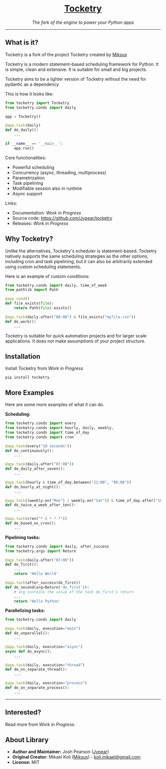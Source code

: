 <h1 align="center"><a href="https://tocketry.readthedocs.io">Tocketry</a></h1>
<p align="center">
    <em>The fork of the engine to power your Python apps</em>
</p>

---

## What is it?

Tocketry is a fork of the project Tocketry created by [Miksus](https://github.com/Miksus)

Tocketry is a modern statement-based scheduling framework
for Python. It is simple, clean and extensive.
It is suitable for small and big projects.

Tocketry aims to be a lighter version of Tocketry without the need for pydantic as a dependency

This is how it looks like:

```python
from tocketry import Tocketry
from tocketry.conds import daily

app = Tocketry()

@app.task(daily)
def do_daily():
    ...

if __name__ == '__main__':
    app.run()
```

Core functionalities:

- Powerful scheduling
- Concurrency (async, threading, multiprocess)
- Parametrization
- Task pipelining
- Modifiable session also in runtime
- Async support

Links:

- Documentation: _Work in Progress_
- Source code: https://github.com/Jypear/tocketry
- Releases: _Work in Progress_

## Why Tocketry?

Unlike the alternatives, Tocketry's scheduler is
statement-based. Tocketry natively supports the
same scheduling strategies as the other options,
including cron and task pipelining, but it can also be
arbitrarily extended using custom scheduling statements.

Here is an example of custom conditions:

```python
from tocketry.conds import daily, time_of_week
from pathlib import Path

@app.cond()
def file_exists(file):
    return Path(file).exists()

@app.task(daily.after("08:00") & file_exists("myfile.csv"))
def do_work():
    ...
```

Tocketry is suitable for quick automation projects
and for larger scale applications. It does not make
assumptions of your project structure.

## Installation

Install Tocketry from _Work in Progress_

```shell
pip install tocketry
```

## More Examples

Here are some more examples of what it can do.

**Scheduling:**

```python
from tocketry.conds import every
from tocketry.conds import hourly, daily, weekly,
from tocketry.conds import time_of_day
from tocketry.conds import cron

@app.task(every("10 seconds"))
def do_continuously():
    ...

@app.task(daily.after("07:00"))
def do_daily_after_seven():
    ...

@app.task(hourly & time_of_day.between("22:00", "06:00"))
def do_hourly_at_night():
    ...

@app.task((weekly.on("Mon") | weekly.on("Sat")) & time_of_day.after("10:00"))
def do_twice_a_week_after_ten():
    ...

@app.task(cron("* 2 * * *"))
def do_based_on_cron():
    ...
```

**Pipelining tasks:**

```python
from tocketry.conds import daily, after_success
from tocketry.args import Return

@app.task(daily.after("07:00"))
def do_first():
    ...
    return 'Hello World'

@app.task(after_success(do_first))
def do_second(arg=Return('do_first')):
    # arg contains the value of the task do_first's return
    ...
    return 'Hello Python'
```

**Parallelizing tasks:**

```python
from tocketry.conds import daily

@app.task(daily, execution="main")
def do_unparallel():
    ...

@app.task(daily, execution="async")
async def do_async():
    ...

@app.task(daily, execution="thread")
def do_on_separate_thread():
    ...

@app.task(daily, execution="process")
def do_on_separate_process():
    ...
```

---

## Interested?

Read more from _Work in Progress_.

## About Library

- **Author and Maintainer:** Josh Pearson ([Jypear](https://github.com/Jypear))
- **Original Creator:** Mikael Koli ([Miksus](https://github.com/Miksus)) - koli.mikael@gmail.com
- **License:** MIT

